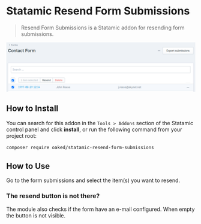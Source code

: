 # Statamic Resend Form Submissions

> Resend Form Submissions is a Statamic addon for resending form submissions.

![A image that shows the working of the Resend Form Submissions module](statamic-resend-form-submissions.png)

## How to Install

You can search for this addon in the `Tools > Addons` section of the Statamic control panel and click **install**, or run the following command from your project root:

``` bash
composer require oaked/statamic-resend-form-submissions
```

## How to Use

Go to the form submissions and select the item(s) you want to resend.

### The resend button is not there?

The module also checks if the form have an e-mail configured. When empty the button is not visible.